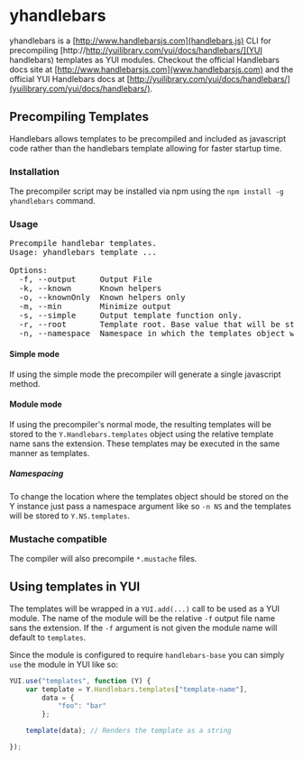 # yhandlebars

yhandlebars is a [http://www.handlebarsjs.com](handlebars.js) CLI for precompiling 
[http://http://yuilibrary.com/yui/docs/handlebars/](YUI handlebars) templates as YUI modules.
Checkout the official Handlebars docs site at [http://www.handlebarsjs.com](www.handlebarsjs.com) 
and the official YUI Handlebars docs at [http://yuilibrary.com/yui/docs/handlebars/](yuilibrary.com/yui/docs/handlebars/).

## Precompiling Templates

Handlebars allows templates to be precompiled and included as javascript
code rather than the handlebars template allowing for faster startup time.

### Installation
The precompiler script may be installed via npm using the `npm install -g yhandlebars` command.

### Usage

<pre>
Precompile handlebar templates.
Usage: yhandlebars template ...

Options:
  -f, --output     Output File                                                                [string]
  -k, --known      Known helpers                                                              [string]
  -o, --knownOnly  Known helpers only                                                         [boolean]
  -m, --min        Minimize output                                                            [boolean]
  -s, --simple     Output template function only.                                             [boolean]
  -r, --root       Template root. Base value that will be stripped from template names.       [string]
  -n, --namespace  Namespace in which the templates object will reside under the Y instance.  [string]  [default: "Handlebars"]
</pre>

#### Simple mode
If using the simple mode the precompiler will generate a single javascript method.

#### Module mode
If using the precompiler's normal mode, the resulting templates will be stored
to the `Y.Handlebars.templates` object using the relative template name sans the
extension. These templates may be executed in the same manner as templates.

##### Namespacing
To change the location where the templates object should be stored on the Y instance 
just pass a namespace argument like so `-n NS` and the templates will be stored to 
`Y.NS.templates`.

### Mustache compatible
The compiler will also precompile `*.mustache` files.

## Using templates in YUI

The templates will be wrapped in a `YUI.add(...)` call to be used as a YUI module. 
The name of the module will be the relative `-f` output file name sans the extension. 
If the `-f` argument is not given the module name will default to `templates`.

Since the module is configured to require `handlebars-base` you can simply `use` the 
module in YUI like so:

```js
YUI.use("templates", function (Y) {
	var template = Y.Handlebars.templates["template-name"],
		data = {
			"foo": "bar"
		};

	template(data); // Renders the template as a string

});
```